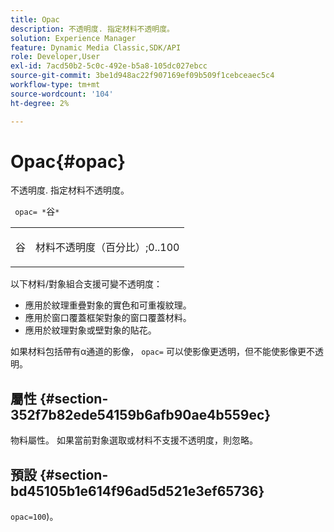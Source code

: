 ```yaml
---
title: Opac
description: 不透明度. 指定材料不透明度。
solution: Experience Manager
feature: Dynamic Media Classic,SDK/API
role: Developer,User
exl-id: 7acd50b2-5c0c-492e-b5a8-105dc027ebcc
source-git-commit: 3be1d948ac22f907169ef09b509f1cebceaec5c4
workflow-type: tm+mt
source-wordcount: '104'
ht-degree: 2%

---
```


# Opac{#opac}

不透明度. 指定材料不透明度。

` opac= *`谷`*`

<table id="simpletable_6AB8CD75F526469FBC9FEAE049792EF2"> 
 <tr class="strow"> 
  <td class="stentry"> <p> <span class="varname"> 谷 </span> </p> </td> 
  <td class="stentry"> <p>材料不透明度（百分比）;0..100 </p> </td> 
 </tr> 
</table>

以下材料/對象組合支援可變不透明度：

* 應用於紋理重疊對象的實色和可重複紋理。
* 應用於窗口覆蓋框架對象的窗口覆蓋材料。
* 應用於紋理對象或壁對象的貼花。

如果材料包括帶有α通道的影像， `opac=` 可以使影像更透明，但不能使影像更不透明。

## 屬性 {#section-352f7b82ede54159b6afb90ae4b559ec}

物料屬性。 如果當前對象選取或材料不支援不透明度，則忽略。

## 預設 {#section-bd45105b1e614f96ad5d521e3ef65736}

`opac=100`)。
